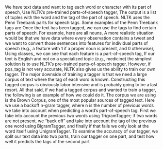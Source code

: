 We have text data and want to tag each word or character with its part of speech, Use NLTK’s pre-trained parts-of-speech tagger, The output is a list of tuples with the word and the tag of the part of speech. NLTK uses the Penn
Treebank parts for speech tags. Some examples of the Penn Treebank tags are Once the text has been tagged, we can use the tags to find certain parts of speech. For example, here are
all nouns, A more realistic situation would be that we have data where every observation contains a tweet and we
want to convert those sentences into features for individual parts of speech (e.g., a feature with 1 if a
proper noun is present, and 0 otherwise), Using classes_ we can see that each feature is a part-of-speech tag, If our text is English and not on a specialized topic (e.g., medicine) the simplest solution is to use
NLTK’s pre-trained parts-of-speech tagger. However, if pos_tag is not very accurate, NLTK also gives
us the ability to train our own tagger. The major downside of training a tagger is that we need a large
corpus of text where the tag of each word is known. Constructing this tagged corpus is obviously labor intensive and is probably going to be a last resort.
All that said, if we had a tagged corpus and wanted to train a tagger, the following is an example of how
we could do it. The corpus we are using is the Brown Corpus, one of the most popular sources of tagged
text. Here we use a backoff n-gram tagger, where n is the number of previous words we take into
account when predicting a word’s part-of-speech tag. First we take into account the previous two words
using TrigramTagger; if two words are not present, we “back off” and take into account the tag of the
previous one word using BigramTagger, and finally if that fails we only look at the word itself using
UnigramTagger. To examine the accuracy of our tagger, we split our text data into two parts, train our
tagger on one part, and test how well it predicts the tags of the second part
